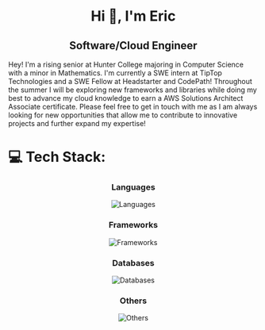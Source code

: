 <h1 align='center'><strong>Hi 👋, I'm Eric</strong>
<h2 align='center'><strong>Software/Cloud Engineer</strong></h2>

Hey! I'm a rising senior at Hunter College majoring in Computer Science with a minor in Mathematics. I'm currently a SWE intern at TipTop Technologies and a SWE Fellow at Headstarter and CodePath! Throughout the summer I will be exploring new frameworks and libraries while doing my best to advance my cloud knowledge to earn a AWS Solutions Architect Associate certificate. Please feel free to get in touch with me as I am always looking for new opportunities that allow me to contribute to innovative projects and further expand my expertise!

<!--Fun Fact: When you are kicked out of an organization, all the commits go away as well 🙃-->

# 💻 Tech Stack:
<div align="center"> 
  <h3><strong>Languages</strong></h3>
  <img src="https://skillicons.dev/icons?i=ts,js,cpp,py,sql&theme=dark&perline=3" alt="Languages">
  
  <h3><strong>Frameworks</strong></h3>
  <img src="https://skillicons.dev/icons?i=react,nextjs,nodejs,express,tailwind,bootstrap,bun,elysia&theme=dark&perline=3" alt="Frameworks">
  
  <h3><strong>Databases</strong></h3>
  <img src="https://skillicons.dev/icons?i=aws,firebase,redis,docker,mongodb,mysql&theme=dark&perline=3" alt="Databases">
  
  <h3><strong>Others</strong></h3>
  <img src="https://skillicons.dev/icons?i=aws,discordjs,jquery,git,jest,matlab,npm,yarn&theme=dark&perline=3" alt="Others">
</div>
</h1>
<!-- Proudly created with GPRM ( https://gprm.itsvg.in ) -->
